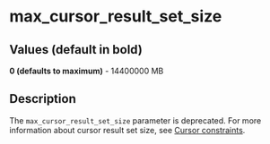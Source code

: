 # max\_cursor\_result\_set\_size<a name="max_cursor_result_set_size"></a>

## Values \(default in bold\)<a name="max_cursor_result_set_size-values"></a>

 **0 \(defaults to maximum\)** \- 14400000 MB 

## Description<a name="max_cursor_result_set_size-description"></a>

The `max_cursor_result_set_size` parameter is deprecated\. For more information about cursor result set size, see [Cursor constraints](declare.md#declare-constraints)\.
